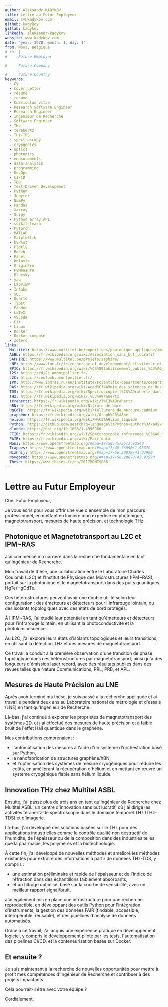 ```yaml
---
author: Aleksandr KADYKOV
title: Lettre au Futur Employeur
email: cv@kadykov.com
github: kadykov
gitlab: kadykov
linkedin: aleksandr-kadykov
website: www.kadykov.com
date: "year: 1970, month: 1, day: 1"
from: Mons, Belgique
# to: |
#     Future Employer

#     Future Company

#     Future Country
keywords:
  - CV
  - Cover Letter
  - résumé
  - resume
  - Curriculum vitae
  - Research Software Engineer
  - Research Engineer
  - Ingénieur de Recherche
  - Software Engineer
  - THz
  - terahertz
  - THz-TDS
  - spectroscopy
  - cryogenics
  - optics
  - photonics
  - measurements
  - data analysis
  - programming
  - DevOps
  - CI/CD
  - TDD
  - Test-Driven Development
  - Python
  - Jupyter
  - NumPy
  - Pandas
  - Xarray
  - Scipy
  - Python array API
  - scikit-learn
  - PyTorch
  - MATLAB
  - Matplotlib
  - hvPlot
  - Plotly
  - Bokeh
  - Panel
  - holoviz
  - OriginPro
  - PyMeasure
  - Bluesky
  - yaq
  - LabVIEW
  - Intake
  - SQL
  - Quarto
  - Typst
  - Pandoc
  - LaTeX
  - VSCode
  - Git
  - Linux
  - Docker
  - Docker-compose
  - Zotero
links:
  Multitel: https://www.multitel.be/expertises/photonique-appliquee/imagerie-spectroscopie-terahertz/
  ASBL: https://fr.wikipedia.org/wiki/Association_sans_but_lucratif
  SAPHIRE: https://www.multitel.be/projets/saphire/
  LNE: https://www.lne.fr/fr/recherche-et-developpement/activites-r-et-d
  EPIC: https://fr.wikipedia.org/wiki/%C3%89tablissement_public_%C3%A0_caract%C3%A8re_industriel_et_commercial_en_France
  I2S: https://edi2s.umontpellier.fr/
  L2C: https://coulomb.umontpellier.fr/
  IPM: http://www.ipmras.ru/en/institute/scientific-departments/department-110/
  RAS: https://fr.wikipedia.org/wiki/Acad%C3%A9mie_des_sciences_de_Russie
  TDS: https://fr.wikipedia.org/wiki/Spectroscopie_t%C3%A9rahertz_dans_le_domaine_temporel
  THz: https://fr.wikipedia.org/wiki/T%C3%A9rahertz
  térahertz: https://fr.wikipedia.org/wiki/T%C3%A9rahertz
  hBN: https://fr.wikipedia.org/wiki/Nitrure_de_bore
  HgCdTe: https://fr.wikipedia.org/wiki/Tellurure_de_mercure-cadmium
  graphène: https://fr.wikipedia.org/wiki/Graph%C3%A8ne
  hélium: https://fr.wikipedia.org/wiki/H%C3%A9lium_liquide
  Python: https://github.com/search?q=language%3APython+author%3Akadykov&type=pullrequests
  d'onde: https://doi.org/10.1063/1.4996966
  FTIR: https://fr.wikipedia.org/wiki/Spectroscopie_infrarouge_%C3%A0_transform%C3%A9e_de_Fourier
  FAIR: https://fr.wikipedia.org/wiki/Fair_data
  Mons: https://www.openstreetmap.org/#map=19/50.45756/3.92540
  Trappes: https://www.openstreetmap.org/#map=17/48.76090/1.98370
  Nizhnij: https://www.openstreetmap.org/#map=17/56.29878/43.97990
  Novgorod: https://www.openstreetmap.org/#map=17/56.29878/43.97990
  Thèse: https://www.theses.fr/en/2017MONTS086
---
```


# Lettre au Futur Employeur

Cher Futur Employeur,

Je vous écris
pour vous offrir une vue d'ensemble
de mon parcours professionnel,
en mettant en lumière mon expertise
en photonique,
magnetotransport,
mesures de haute précision,
et technologie THz.

## Photonique et Magnetotransport au L2C et IPM~RAS

J'ai commencé ma carrière dans la recherche fondamentale
en tant qu'Ingénieur de Recherche.
<!--  -->
Mon travail de thèse,
une collaboration entre
le Laboratoire Charles Coulomb (L2C)
et l'Institut de Physique des Microstructures (IPM~RAS),
portait sur la photonique et le magnetotransport
dans des puits quantiques HgTe/HgCdTe.

Ces hétérostructures peuvent avoir une double utilité
selon leur configuration :
des émetteurs et détecteurs pour l'infrarouge lointain,
ou des isolants topologiques
avec des états de bord protégés.
<!--  -->
À l'IPM~RAS,
j'ai étudié leur potentiel
en tant qu'émetteurs et détecteurs pour l'infrarouge lointain,
en utilisant
la photoconductivité et la photoluminescence.
<!-- dans le THz et l'IR. -->
<!--  -->
Au L2C,
j'ai exploré leurs états d'isolants topologiques et leurs transitions,
en utilisant la détection THz et des mesures de magnetotransport.

Ce travail a conduit
à la première observation d'une transition de phase topologique
dans ces hétérostructures
par magnetotransport,
ainsi qu'à des longueurs d'émission laser record,
avec des résultats publiés dans des revues
telles que Nature Communications, PRL, PRB, et APL.

## Mesures de Haute Précision au LNE

Après avoir terminé ma thèse,
je suis passé à la recherche appliquée
et ai travaillé pendant deux ans
au Laboratoire national de métrologie et d'essais (LNE)
en tant qu'Ingénieur de Recherche.
<!--  -->
Là-bas,
j'ai continué à explorer les propriétés de magnetotransport des systèmes 2D,
et j'ai effectué des mesures de haute précision
et à faible bruit
de l'effet Hall quantique dans le graphène.

Mes contributions comprenaient :

- l'automatisation des mesures
  à l'aide d'un système d'orchestration basé sur Python,
- la nanofabrication de structures graphène/hBN,
- et l'optimisation des systèmes de mesure cryogéniques
  pour réduire les coûts,
  en améliorant la récupération d'hélium
  et en mettant en œuvre un système cryogénique fiable sans hélium liquide.

## Innovation THz chez Multitel ASBL

Ensuite,
j'ai passé plus de trois ans
en tant qu'Ingénieur de Recherche chez Multitel ASBL,
un centre d'innovation sans but lucratif,
où j'ai dirigé les activités térahertz
de spectroscopie dans le domaine temporel THz (THz-TDS)
et d'imagerie.
<!--  -->
Là-bas,
j'ai développé des solutions basées sur le THz
pour des applications industrielles
comme le contrôle qualité non destructif
de l'humidité, de l'épaisseur ou de la composition
dans des industries telles que la pharmacie, les polymères et la biotechnologie.

À cette fin,
j'ai développé de nouvelles méthodes
et amélioré les méthodes existantes
pour extraire des informations à partir de données THz-TDS,
y compris :

- une estimation préliminaire et rapide de l'épaisseur
  et de l'indice de réfraction dans des échantillons faiblement absorbants,
- et un filtrage optimisé, basé sur la courbe de sensibilité,
  avec un meilleur rapport signal/bruit.

J'ai également mis en place une infrastructure
pour une recherche reproductible,
en développant des outils Python pour l'intégration d'instruments,
la gestion des données FAIR
(findable, accessible, interoperable, reusable),
et des pipelines d'analyse de données automatisés.

Grâce à ce travail,
j'ai acquis une expérience pratique en développement logiciel,
y compris le développement piloté par les tests,
l'automatisation des pipelines CI/CD,
et la conteneurisation basée sur Docker.

## Et ensuite ?

Je suis maintenant à la recherche de nouvelles opportunités
pour mettre à profit mes compétences d'Ingénieur de Recherche
et contribuer à des projets impactants.
<!--  -->
Cela pourrait-il être avec votre équipe ?

<!-- Je vous remercie pour votre temps et votre considération. -->

Cordialement,
